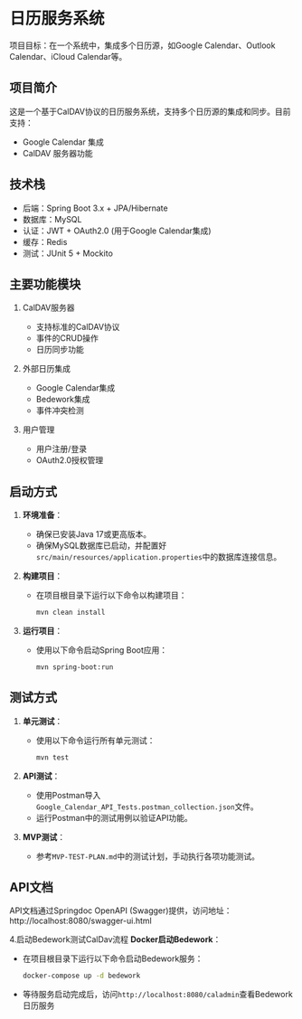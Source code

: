 # 日历服务系统
项目目标：在一个系统中，集成多个日历源，如Google Calendar、Outlook Calendar、iCloud Calendar等。
## 项目简介
这是一个基于CalDAV协议的日历服务系统，支持多个日历源的集成和同步。目前支持：
- Google Calendar 集成
- CalDAV 服务器功能

## 技术栈
- 后端：Spring Boot 3.x + JPA/Hibernate
- 数据库：MySQL
- 认证：JWT + OAuth2.0 (用于Google Calendar集成)
- 缓存：Redis
- 测试：JUnit 5 + Mockito

## 主要功能模块
1. CalDAV服务器
   - 支持标准的CalDAV协议
   - 事件的CRUD操作
   - 日历同步功能

2. 外部日历集成
   - Google Calendar集成
   - Bedework集成
   - 事件冲突检测

3. 用户管理
   - 用户注册/登录
   - OAuth2.0授权管理

## 启动方式

1. **环境准备**：
   - 确保已安装Java 17或更高版本。
   - 确保MySQL数据库已启动，并配置好`src/main/resources/application.properties`中的数据库连接信息。

2. **构建项目**：
   - 在项目根目录下运行以下命令以构建项目：
     ```bash
     mvn clean install
     ```

3. **运行项目**：
   - 使用以下命令启动Spring Boot应用：
     ```bash
     mvn spring-boot:run
     ```

## 测试方式

1. **单元测试**：
   - 使用以下命令运行所有单元测试：
     ```bash
     mvn test
     ```

2. **API测试**：
   - 使用Postman导入`Google_Calendar_API_Tests.postman_collection.json`文件。
   - 运行Postman中的测试用例以验证API功能。

3. **MVP测试**：
   - 参考`MVP-TEST-PLAN.md`中的测试计划，手动执行各项功能测试。

## API文档
API文档通过Springdoc OpenAPI (Swagger)提供，访问地址：http://localhost:8080/swagger-ui.html 

4.启动Bedework测试CalDav流程 
**Docker启动Bedework**：
   - 在项目根目录下运行以下命令启动Bedework服务：
     ```bash
     docker-compose up -d bedework
     ```
   - 等待服务启动完成后，访问`http://localhost:8080/caladmin`查看Bedework日历服务